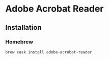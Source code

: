 # Adobe Acrobat Reader

## Installation

### Homebrew

```sh
brew cask install adobe-acrobat-reader
```
